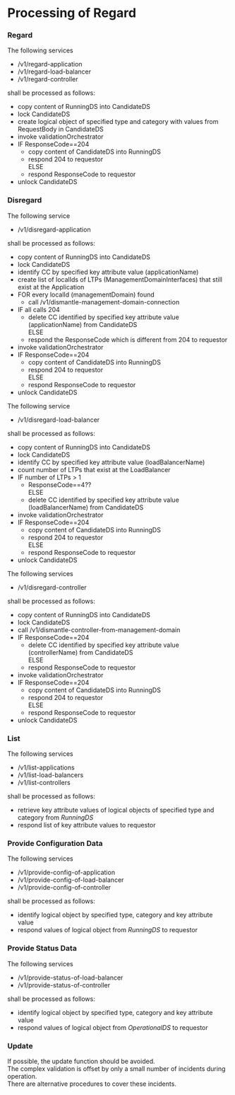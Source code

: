 # Processing of Regard  

### Regard  

The following services  
- /v1/regard-application  
- /v1/regard-load-balancer  
- /v1/regard-controller  

shall be processed as follows:  
- copy content of RunningDS into CandidateDS  
- lock CandidateDS  
- create logical object of specified type and category with values from RequestBody in CandidateDS  
- invoke validationOrchestrator  
- IF ResponseCode==204  
  - copy content of CandidateDS into RunningDS  
  - respond 204 to requestor  
  ELSE  
  - respond ResponseCode to requestor  
- unlock CandidateDS  

### Disregard  

The following service  
- /v1/disregard-application  

shall be processed as follows:  
- copy content of RunningDS into CandidateDS  
- lock CandidateDS  
- identify CC by specified key attribute value (applicationName)  
- create list of localIds of LTPs (ManagementDomainInterfaces) that still exist at the Application  
- FOR every localId (managementDomain) found  
  - call /v1/dismantle-management-domain-connection  
- IF all calls 204  
  - delete CC identified by specified key attribute value (applicationName) from CandidateDS  
  ELSE
  - respond the ResponseCode which is different from 204 to requestor  
- invoke validationOrchestrator  
- IF ResponseCode==204  
  - copy content of CandidateDS into RunningDS  
  - respond 204 to requestor  
  ELSE  
  - respond ResponseCode to requestor  
- unlock CandidateDS  

The following service  
- /v1/disregard-load-balancer  

shall be processed as follows:  
- copy content of RunningDS into CandidateDS  
- lock CandidateDS  
- identify CC by specified key attribute value (loadBalancerName)  
- count number of LTPs that exist at the LoadBalancer  
- IF number of LTPs > 1  
  - ResponseCode==4??  
  ELSE  
  - delete CC identified by specified key attribute value (loadBalancerName) from CandidateDS  
- invoke validationOrchestrator  
- IF ResponseCode==204  
  - copy content of CandidateDS into RunningDS  
  - respond 204 to requestor  
  ELSE  
  - respond ResponseCode to requestor  
- unlock CandidateDS   

The following services  
- /v1/disregard-controller  

shall be processed as follows:  
- copy content of RunningDS into CandidateDS  
- lock CandidateDS  
- call /v1/dismantle-controller-from-management-domain  
- IF ResponseCode==204  
  - delete CC identified by specified key attribute value (controllerName) from CandidateDS  
  ELSE
  - respond ResponseCode to requestor
- invoke validationOrchestrator  
- IF ResponseCode==204  
  - copy content of CandidateDS into RunningDS  
  - respond 204 to requestor  
  ELSE  
  - respond ResponseCode to requestor  
- unlock CandidateDS  

### List  

The following services  
- /v1/list-applications  
- /v1/list-load-balancers  
- /v1/list-controllers  

shall be processed as follows:  
- retrieve key attribute values of logical objects of specified type and category from _RunningDS_  
- respond list of key attribute values to requestor  

### Provide Configuration Data  

The following services  
- /v1/provide-config-of-application  
- /v1/provide-config-of-load-balancer  
- /v1/provide-config-of-controller  

shall be processed as follows:  
- identify logical object by specified type, category and key attribute value  
- respond values of logical object from _RunningDS_ to requestor  

### Provide Status Data  

The following services  
- /v1/provide-status-of-load-balancer  
- /v1/provide-status-of-controller  

shall be processed as follows:  
- identify logical object by specified type, category and key attribute value  
- respond values of logical object from _OperationalDS_ to requestor  

### Update  

If possible, the update function should be avoided.  
The complex validation is offset by only a small number of incidents during operation.  
There are alternative procedures to cover these incidents.  
